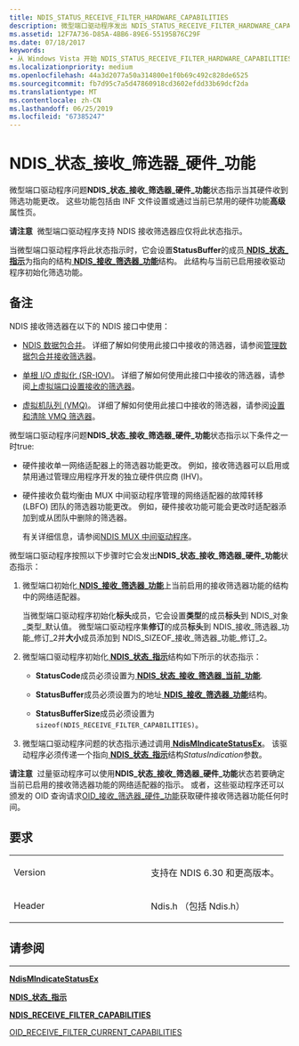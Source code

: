 ```yaml
---
title: NDIS_STATUS_RECEIVE_FILTER_HARDWARE_CAPABILITIES
description: 微型端口驱动程序发出 NDIS_STATUS_RECEIVE_FILTER_HARDWARE_CAPABILITIES 状态指示当其硬件收到筛选功能更改。
ms.assetid: 12F7A736-D85A-4BB6-89E6-55195B76C29F
ms.date: 07/18/2017
keywords:
- 从 Windows Vista 开始 NDIS_STATUS_RECEIVE_FILTER_HARDWARE_CAPABILITIES 网络驱动程序
ms.localizationpriority: medium
ms.openlocfilehash: 44a3d2077a50a314800e1f0b69c492c828de6525
ms.sourcegitcommit: fb7d95c7a5d47860918cd3602efdd33b69dcf2da
ms.translationtype: MT
ms.contentlocale: zh-CN
ms.lasthandoff: 06/25/2019
ms.locfileid: "67385247"
---
```

# <a name="ndisstatusreceivefilterhardwarecapabilities"></a>NDIS\_状态\_接收\_筛选器\_硬件\_功能


微型端口驱动程序问题**NDIS\_状态\_接收\_筛选器\_硬件\_功能**状态指示当其硬件收到筛选功能更改。 这些功能包括由 INF 文件设置或通过当前已禁用的硬件功能**高级**属性页。

**请注意**  微型端口驱动程序支持 NDIS 接收筛选器应仅将此状态指示。

 

当微型端口驱动程序将此状态指示时，它会设置**StatusBuffer**的成员[ **NDIS\_状态\_指示**](https://docs.microsoft.com/windows-hardware/drivers/ddi/content/ndis/ns-ndis-_ndis_status_indication)为指向的结构[ **NDIS\_接收\_筛选器\_功能**](https://docs.microsoft.com/windows-hardware/drivers/ddi/content/ntddndis/ns-ntddndis-_ndis_receive_filter_capabilities)结构。 此结构与当前已启用接收驱动程序初始化筛选功能。

<a name="remarks"></a>备注
-------

NDIS 接收筛选器在以下的 NDIS 接口中使用：

-   [NDIS 数据包合并](https://docs.microsoft.com/windows-hardware/drivers/network/ndis-packet-coalescing)。 详细了解如何使用此接口中接收的筛选器，请参阅[管理数据包合并接收筛选器](https://docs.microsoft.com/windows-hardware/drivers/network/managing-packet-coalescing-receive-filters)。

-   [单根 I/O 虚拟化 (SR-IOV)](https://docs.microsoft.com/windows-hardware/drivers/network/single-root-i-o-virtualization--sr-iov-)。 详细了解如何使用此接口中接收的筛选器，请参阅[上虚拟端口设置接收的筛选器](https://docs.microsoft.com/windows-hardware/drivers/network/setting-a-receive-filter-on-a-virtual-port)。

-   [虚拟机队列 (VMQ)](https://docs.microsoft.com/windows-hardware/drivers/network/virtual-machine-queue--vmq--in-ndis-6-20)。 详细了解如何使用此接口中接收的筛选器，请参阅[设置和清除 VMQ 筛选器](https://docs.microsoft.com/windows-hardware/drivers/network/setting-and-clearing-vmq-filters)。

微型端口驱动程序问题**NDIS\_状态\_接收\_筛选器\_硬件\_功能**状态指示以下条件之一时true:

-   硬件接收单一网络适配器上的筛选器功能更改。 例如，接收筛选器可以启用或禁用通过管理应用程序开发的独立硬件供应商 (IHV)。

-   硬件接收负载均衡由 MUX 中间驱动程序管理的网络适配器的故障转移 (LBFO) 团队的筛选器功能更改。 例如，硬件接收功能可能会更改时适配器添加到或从团队中删除的筛选器。

    有关详细信息，请参阅[NDIS MUX 中间驱动程序](https://docs.microsoft.com/windows-hardware/drivers/network/ndis-mux-intermediate-drivers)。

微型端口驱动程序按照以下步骤时它会发出**NDIS\_状态\_接收\_筛选器\_硬件\_功能**状态指示：

1.  微型端口初始化[ **NDIS\_接收\_筛选器\_功能**](https://docs.microsoft.com/windows-hardware/drivers/ddi/content/ntddndis/ns-ntddndis-_ndis_receive_filter_capabilities)上当前启用的接收筛选器功能的结构中的网络适配器。

    当微型端口驱动程序初始化**标头**成员，它会设置**类型**的成员**标头**到 NDIS\_对象\_类型\_默认值。 微型端口驱动程序集**修订**的成员**标头**到 NDIS\_接收\_筛选器\_功能\_修订\_2并**大小**成员添加到 NDIS\_SIZEOF\_接收\_筛选器\_功能\_修订\_2。

2.  微型端口驱动程序初始化[ **NDIS\_状态\_指示**](https://docs.microsoft.com/windows-hardware/drivers/ddi/content/ndis/ns-ndis-_ndis_status_indication)结构如下所示的状态指示：

    -   **StatusCode**成员必须设置为[ **NDIS\_状态\_接收\_筛选器\_当前\_功能**](ndis-status-receive-filter-current-capabilities.md).

    -   **StatusBuffer**成员必须设置为的地址[ **NDIS\_接收\_筛选器\_功能**](https://docs.microsoft.com/windows-hardware/drivers/ddi/content/ntddndis/ns-ntddndis-_ndis_receive_filter_capabilities)结构。

    -   **StatusBufferSize**成员必须设置为`sizeof(NDIS_RECEIVE_FILTER_CAPABILITIES)`。

3.  微型端口驱动程序问题的状态指示通过调用[ **NdisMIndicateStatusEx**](https://docs.microsoft.com/windows-hardware/drivers/ddi/content/ndis/nf-ndis-ndismindicatestatusex)。 该驱动程序必须传递一个指向[ **NDIS\_状态\_指示**](https://docs.microsoft.com/windows-hardware/drivers/ddi/content/ndis/ns-ndis-_ndis_status_indication)结构*StatusIndication*参数。

**请注意**  过量驱动程序可以使用**NDIS\_状态\_接收\_筛选器\_硬件\_功能**状态若要确定当前已启用的接收筛选器功能的网络适配器的指示。 或者，这些驱动程序还可以颁发的 OID 查询请求[OID\_接收\_筛选器\_硬件\_功能](https://docs.microsoft.com/windows-hardware/drivers/network/oid-receive-filter-hardware-capabilities)获取硬件接收筛选器功能任何时间。

 

<a name="requirements"></a>要求
------------

<table>
<colgroup>
<col width="50%" />
<col width="50%" />
</colgroup>
<tbody>
<tr class="odd">
<td><p>Version</p></td>
<td><p>支持在 NDIS 6.30 和更高版本。</p></td>
</tr>
<tr class="even">
<td><p>Header</p></td>
<td>Ndis.h （包括 Ndis.h）</td>
</tr>
</tbody>
</table>

## <a name="see-also"></a>请参阅


****
[**NdisMIndicateStatusEx**](https://docs.microsoft.com/windows-hardware/drivers/ddi/content/ndis/nf-ndis-ndismindicatestatusex)

[**NDIS\_状态\_指示**](https://docs.microsoft.com/windows-hardware/drivers/ddi/content/ndis/ns-ndis-_ndis_status_indication)

[**NDIS\_RECEIVE\_FILTER\_CAPABILITIES**](https://docs.microsoft.com/windows-hardware/drivers/ddi/content/ntddndis/ns-ntddndis-_ndis_receive_filter_capabilities)

[OID\_RECEIVE\_FILTER\_CURRENT\_CAPABILITIES](https://docs.microsoft.com/windows-hardware/drivers/network/oid-receive-filter-current-capabilities)

 

 




